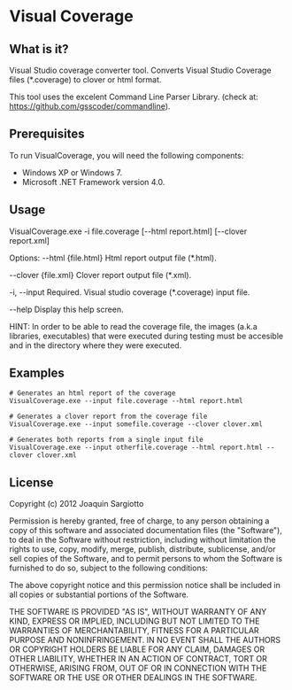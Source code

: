 Visual Coverage
===============

What is it? 
-----------

Visual Studio coverage converter tool. Converts Visual Studio Coverage files (*.coverage) to clover or html format.

This tool uses the excelent Command Line Parser Library.
(check at: https://github.com/gsscoder/commandline).


Prerequisites
-------------
To run VisualCoverage, you will need the following components:

* Windows XP or Windows 7.
* Microsoft .NET Framework version 4.0.


Usage
-----

VisualCoverage.exe -i file.coverage [--html report.html] [--clover report.xml]

Options:
  --html {file.html}         Html report output file (*.html).

  --clover {file.xml}       Clover report output file (*.xml).

  -i, --input    Required. Visual studio coverage (*.coverage) input file.

  --help         Display this help screen.

HINT: In order to be able to read the coverage file, the images (a.k.a libraries, executables) that were executed during testing must be accesible and in the directory where they were executed.


Examples
--------

    # Generates an html report of the coverage
    VisualCoverage.exe --input file.coverage --html report.html

    # Generates a clover report from the coverage file
    VisualCoverage.exe --input somefile.coverage --clover clover.xml

    # Generates both reports from a single input file
    VisualCoverage.exe --input otherfile.coverage --html report.html --clover clover.xml


License
-------

Copyright (c) 2012 Joaquin Sargiotto

Permission is hereby granted, free of charge, to any person obtaining a copy of this software and associated documentation files (the "Software"), to deal in the Software without restriction, including without limitation the rights to use, copy, modify, merge, publish, distribute, sublicense, and/or sell copies of the Software, and to permit persons to whom the Software is furnished to do so, subject to the following conditions:

The above copyright notice and this permission notice shall be included in all copies or substantial portions of the Software.

THE SOFTWARE IS PROVIDED "AS IS", WITHOUT WARRANTY OF ANY KIND, EXPRESS OR IMPLIED, INCLUDING BUT NOT LIMITED TO THE WARRANTIES OF MERCHANTABILITY, FITNESS FOR A PARTICULAR PURPOSE AND NONINFRINGEMENT. IN NO EVENT SHALL THE AUTHORS OR COPYRIGHT HOLDERS BE LIABLE FOR ANY CLAIM, DAMAGES OR OTHER LIABILITY, WHETHER IN AN ACTION OF CONTRACT, TORT OR OTHERWISE, ARISING FROM, OUT OF OR IN CONNECTION WITH THE SOFTWARE OR THE USE OR OTHER DEALINGS IN THE SOFTWARE.